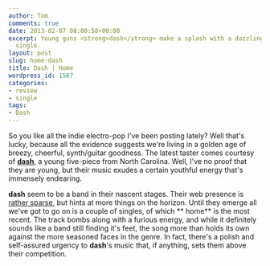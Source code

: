 ```yaml
---
author: Tom
comments: true
date: 2013-02-07 08:00:58+00:00
excerpt: Young guns <strong>dash</strong> make a splash with a dazzlingly chirpy synth-pop
  single.
layout: post
slug: home-dash
title: Dash | Home
wordpress_id: 1587
categories:
- review
- single
tags: 
- Dash
---
```


So you like all the indie electro-pop I've been posting lately? Well that's lucky, because all the evidence suggests we're living in a golden age of breezy, cheerful, synth/guitar goodness. The latest taster comes courtesy of **[dash](https://soundcloud.com/dashtunes)**, a young five-piece from North Carolina. Well, I've no proof that they are young, but their music exudes a certain youthful energy that's immensely endearing.

**dash** seem to be a band in their nascent stages. Their web presence is [rather sparse](http://www.facebook.com/dashtunes), but hints at more things on the horizon. Until they emerge all we've got to go on is a couple of singles, of which ** home** is the most recent. The track bombs along with a furious energy, and while it definitely sounds like a band still finding it's feet, the song more than holds its own against the more seasoned faces in the genre. In fact, there's a polish and self-assured urgency to **dash**'s music that, if anything, sets them above their competition.


